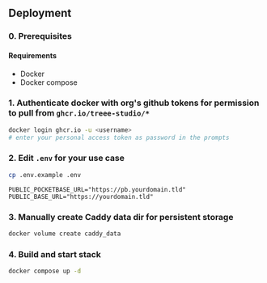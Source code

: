 ## Deployment

### 0. Prerequisites
#### Requirements
- Docker
- Docker compose

### 1. Authenticate docker with org's github tokens for permission to pull from `ghcr.io/treee-studio/*`
```bash
docker login ghcr.io -u <username>
# enter your personal access token as password in the prompts
```

### 2. Edit `.env` for your use case

```bash
cp .env.example .env
```

```env
PUBLIC_POCKETBASE_URL="https://pb.yourdomain.tld"
PUBLIC_BASE_URL="https://yourdomain.tld"
```

### 3. Manually create Caddy data dir for persistent storage

```bash
docker volume create caddy_data
```

### 4. Build and start stack

```bash
docker compose up -d
```